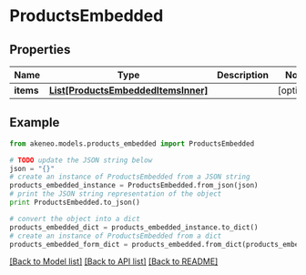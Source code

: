 # ProductsEmbedded


## Properties
Name | Type | Description | Notes
------------ | ------------- | ------------- | -------------
**items** | [**List[ProductsEmbeddedItemsInner]**](ProductsEmbeddedItemsInner.md) |  | [optional] 

## Example

```python
from akeneo.models.products_embedded import ProductsEmbedded

# TODO update the JSON string below
json = "{}"
# create an instance of ProductsEmbedded from a JSON string
products_embedded_instance = ProductsEmbedded.from_json(json)
# print the JSON string representation of the object
print ProductsEmbedded.to_json()

# convert the object into a dict
products_embedded_dict = products_embedded_instance.to_dict()
# create an instance of ProductsEmbedded from a dict
products_embedded_form_dict = products_embedded.from_dict(products_embedded_dict)
```
[[Back to Model list]](../README.md#documentation-for-models) [[Back to API list]](../README.md#documentation-for-api-endpoints) [[Back to README]](../README.md)


